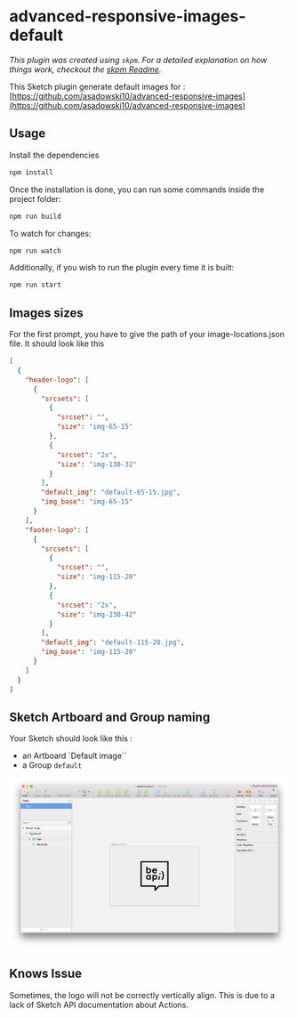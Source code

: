 # advanced-responsive-images-default

_This plugin was created using `skpm`. For a detailed explanation on how things work, checkout the [skpm Readme](https://github.com/skpm/skpm/blob/master/README.md)._

This Sketch plugin generate default images for : [https://github.com/asadowski10/advanced-responsive-images](https://github.com/asadowski10/advanced-responsive-images)

## Usage

Install the dependencies

```bash
npm install
```

Once the installation is done, you can run some commands inside the project folder:

```bash
npm run build
```

To watch for changes:

```bash
npm run watch
```

Additionally, if you wish to run the plugin every time it is built:

```bash
npm run start
```

## Images sizes

For the first prompt, you have to give the path of your image-locations.json file. It should look like this
````json
[
  {
    "header-logo": [
      {
        "srcsets": [
          {
            "srcset": "",
            "size": "img-65-15"
          },
          {
            "srcset": "2x",
            "size": "img-130-32"
          }
        ],
        "default_img": "default-65-15.jpg",
        "img_base": "img-65-15"
      }
    ],
    "footer-logo": [
      {
        "srcsets": [
          {
            "srcset": "",
            "size": "img-115-20"
          },
          {
            "srcset": "2x",
            "size": "img-230-42"
          }
        ],
        "default_img": "default-115-20.jpg",
        "img_base": "img-115-20"
      }
    ]
  }
]
````

## Sketch Artboard and Group naming

Your Sketch should look like this :
- an Artboard `Default image``
- a Group `default`

![Sketch Screenshot](/sketch-screenshot.png?raw=true)

## Knows Issue

Sometimes, the logo will not be correctly vertically align. This is due to a lack of Sketch API documentation about Actions.
